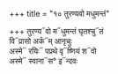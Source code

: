 +++
title = "१० तुरण्यवो मधुमन्तं"

+++
तुरण्य᳓वो म᳓धुमन्तं घृतश्चु᳓तं  
वि᳓प्रासो अर्क᳓म् आनृचुः  
अस्मे᳓ रयिः᳓ पप्रथे वृ᳓ष्णियं श᳓वो  
अस्मे᳓ स्वाना᳓स° इ᳓न्दवः